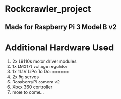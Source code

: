 # Rockcrawler_project

## Made for Raspberry Pi 3 Model B v2

Additional Hardware Used
========================
  1) 2x L9110s motor driver modules
  2) 1x LM317t voltage regulator
  3) 1x 11.1V LiPo
To Do:
======
  4) 2x 9g servos
  5) RaspberryPi camera v2
  6) Xbox 360 controller
  7) more to come...
